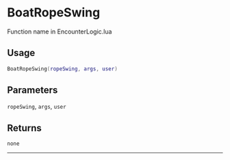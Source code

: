 # BoatRopeSwing
Function name in EncounterLogic.lua
## Usage
```lua
BoatRopeSwing(ropeSwing, args, user)
```
## Parameters
`ropeSwing`, `args`, `user`
## Returns
`none`

---